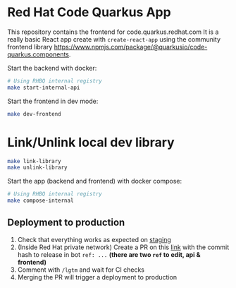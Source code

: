 # Red Hat Code Quarkus App

This repository contains the frontend for code.quarkus.redhat.com
It is a really basic React app create with `create-react-app` using the community frontend library https://www.npmjs.com/package/@quarkusio/code-quarkus.components.

Start the backend with docker:

```bash
# Using RHBQ internal registry
make start-internal-api
```

Start the frontend in dev mode:
```bash
make dev-frontend
```

# Link/Unlink local dev library
```bash
make link-library
make unlink-library
```

Start the app (backend and frontend) with docker compose:

```bash
# Using RHBQ internal registry
make compose-internal
```

## Deployment to production

1. Check that everything works as expected on [staging](https://code.quarkus.stage.redhat.com/)
2. (Inside Red Hat private network) Create a PR on this [link](https://gitlab.cee.redhat.com/service/app-interface/-/edit/master/data/services/quarkus/cicd/ci-ext/saas-redhat.yaml) with the commit hash to release in bot `ref: ...` **(there are two `ref` to edit, api & frontend)**
3. Comment with `/lgtm` and wait for CI checks
4. Merging the PR will trigger a deployment to production



